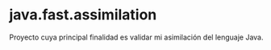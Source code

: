 # java.fast.assimilation
Proyecto cuya principal finalidad es validar mi asimilación del lenguaje Java.
